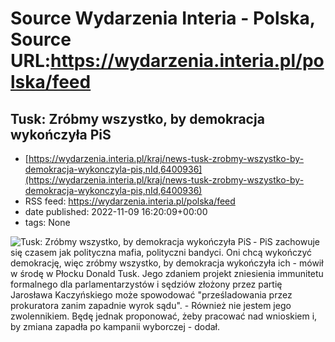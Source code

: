 # Source Wydarzenia Interia - Polska, Source URL:https://wydarzenia.interia.pl/polska/feed

## Tusk: Zróbmy wszystko, by demokracja wykończyła PiS
 - [https://wydarzenia.interia.pl/kraj/news-tusk-zrobmy-wszystko-by-demokracja-wykonczyla-pis,nId,6400936](https://wydarzenia.interia.pl/kraj/news-tusk-zrobmy-wszystko-by-demokracja-wykonczyla-pis,nId,6400936)
 - RSS feed: https://wydarzenia.interia.pl/polska/feed
 - date published: 2022-11-09 16:20:09+00:00
 - tags: None

<p><a href="https://wydarzenia.interia.pl/kraj/news-tusk-zrobmy-wszystko-by-demokracja-wykonczyla-pis,nId,6400936"><img align="left" alt="Tusk: Zróbmy wszystko, by demokracja wykończyła PiS" src="https://i.iplsc.com/tusk-zrobmy-wszystko-by-demokracja-wykonczyla-pis/000GBHQZAD0WNHJ8-C321.jpg" /></a>- PiS zachowuje się czasem jak polityczna mafia, polityczni bandyci. Oni chcą wykończyć demokrację, więc zróbmy wszystko, by demokracja wykończyła ich - mówił w środę w Płocku Donald Tusk. Jego zdaniem projekt zniesienia immunitetu formalnego dla parlamentarzystów i sędziów złożony przez partię Jarosława Kaczyńskiego może spowodować &quot;prześladowania przez prokuratora zanim zapadnie wyrok sądu&quot;. - Również nie jestem jego zwolennikiem. Będę jednak proponować, żeby pracować nad wnioskiem i, by zmiana zapadła po kampanii wyborczej - dodał.</p><br clear="all" />
